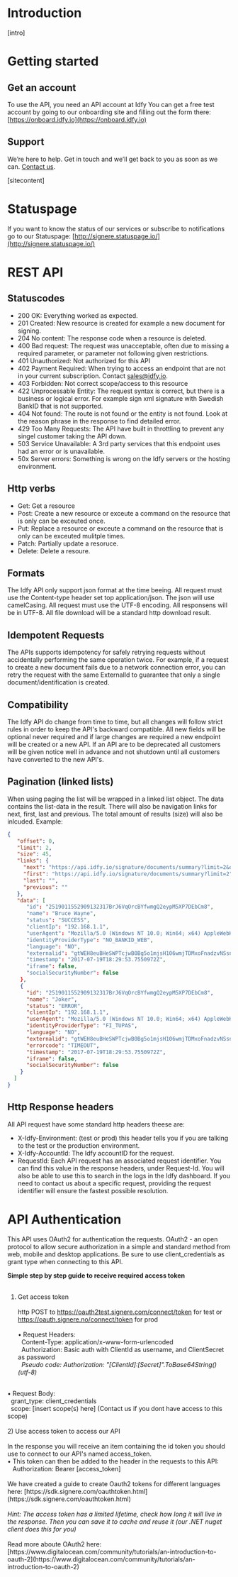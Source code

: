 # Introduction
[intro]

# Getting started
## Get an account
To use the API, you need an API account at Idfy You can get a free test account by going to our onboarding site and filling out the form there: [https://onboard.idfy.io](https://onboard.idfy.io) 
## Support
We’re here to help. Get in touch and we’ll get back to you as soon as we can. [Contact us](support@idfy.io).


[sitecontent]

# Statuspage
If you want to know the status of our services or subscribe to notifications go to our Statuspage: [http://signere.statuspage.io/](http://signere.statuspage.io/)

# REST API

## Statuscodes
* 200 OK: Everything worked as expected.
* 201 Created: New resource is created for example a new document for signing.
* 204 No content: The response code when a resource is deleted.
* 400 Bad request: The request was unacceptable, often due to missing a required parameter, or parameter not following given restrictions.
* 401 Unauthorized: Not authorized for this API
* 402 Payment Required: When trying to access an endpoint that are not in your current subscription. Contact sales@idfy.io.
* 403 Forbidden: Not correct scope/access to this resource
* 422 Unprocessable Entity: The request syntax is correct, but there is a business or logical error. For example sign xml signature with Swedish BankID that is not supported.
* 404 Not found: The route is not found or the entity is not found. Look at the reason phrase in the response to find detailed error.
* 429 Too Many Requests: The API have built in throttling to prevent any singel customer taking the API down.
* 503 Service Unavailable: A 3rd party services that this endpoint uses had an error or is unavailable.
* 50x Server errors: Something is wrong on the Idfy servers or the hosting environment.

## Http verbs
* Get: Get a resource
* Post: Create a new resource or exceute a command on the resource that is only can be exceuted once.
* Put: Replace a resource or exceute a command on the resource that is only can be exceuted mulitple times.
* Patch: Partially update a resoruce.
* Delete: Delete a resoure.

## Formats
The Idfy API only support json format at the time beeing. All request must use the Content-type header set top application/json. The json will use camelCasing. All request must use the UTF-8 encoding. All responsens will be in UTF-8.
All file download will be a standard http download result.

## Idempotent Requests
The APIs supports idempotency for safely retrying requests without accidentally performing the same operation twice. For example, if a request to create a new document fails due to a network connection error, you can retry the request with the same ExternalId  to guarantee that only a single document/identification is created.

## Compatibility
The Idfy API do change from time to time, but all changes will follow strict rules in order to keep the API's backward compatible. All new fields will be optional never required and if large changes are required a new endpoint will be created or a new API.
If an API are to be deprecated all customers will be given notice well in advance and not shutdown until all customers have converted to the new API's.

## Pagination (linked lists)
When using paging the list will be wrapped in a linked list object. The data contains the list-data in the result. There will also be navigation links for next, first, last and previous. The total amount of results (size) will also be inlcuded.
Example:
```json
{
   "offset": 0,
   "limit": 2,
   "size": 45,
   "links": {
     "next": "https://api.idfy.io/signature/documents/summary?limit=2&offset=2",
     "first": "https://api.idfy.io/signature/documents/summary?limit=2",
     "last": "",
     "previous": ""
   },
   "data": [
      "id": "2519011552909132317BrJ6VqOrcBYfwmgQ2eypM5XP7DEbCm8",
      "name": "Bruce Wayne",
      "status": "SUCCESS",
      "clientIp": "192.168.1.1",
      "userAgent": "Mozilla/5.0 (Windows NT 10.0; Win64; x64) AppleWebKit/537.36 (KHTML, like Gecko) Chrome/58.0.3029.110 Safari/537.36",
      "identityProviderType": "NO_BANKID_WEB",
      "language": "NO",
      "externalid": "gtWEH8euBHeSWPTcjwB0Bg5o1mjsH106wmjTDMxoFnadzvNSsnSSY0zbJTpy",
      "timestamp": "2017-07-19T18:29:53.7550972Z",
      "iframe": false,
      "socialSecurityNumber": false
    },
    {
      "id": "2519011552909132317BrJ6VqOrcBYfwmgQ2eypM5XP7DEbCm8",
      "name": "Joker",
      "status": "ERROR",
      "clientIp": "192.168.1.1",
      "userAgent": "Mozilla/5.0 (Windows NT 10.0; Win64; x64) AppleWebKit/537.36 (KHTML, like Gecko) Chrome/58.0.3029.110 Safari/537.36",
      "identityProviderType": "FI_TUPAS",
      "language": "NO",
      "externalid": "gtWEH8euBHeSWPTcjwB0Bg5o1mjsH106wmjTDMxoFnadzvNSsnSSY0zbJTpy",
      "errorcode": "TIMEOUT",
      "timestamp": "2017-07-19T18:29:53.7550972Z",
      "iframe": false,
      "socialSecurityNumber": false
    }
  ]
}
```

## Http Response headers
All API request have some standard http headers theese are:
* X-Idfy-Environment: (test or prod) this header tells you if you are talking to the test or the production environment.
* X-Idfy-AccountId: The Idfy accountID for the request.
* RequestId: Each API request has an associated request identifier. You can find this value in the response headers, under Request-Id. You will also be able to use this to search in the logs in the Idfy dashboard. If you need to contact us about a specific request, providing the request identifier will ensure the fastest possible resolution.

# API Authentication
This API uses OAuth2 for authentication the requests. OAuth2 - an open protocol to allow secure authorization in a simple and standard method from web, mobile and desktop applications. Be sure to use client_credentials as grant type when connecting to this API. 

<b>Simple step by step guide to receive required access token </b><br/><br/>
1) Get access token <br/><br/>
http POST to https://oauth2test.signere.com/connect/token for test or https://oauth.signere.no/connect/token for prod <br/><br/>
&bull; Request Headers: <br/>
&nbsp;&nbsp;Content-Type: application/x-www-form-urlencoded <br/>
&nbsp;&nbsp;Authorization: Basic auth with ClientId as username, and ClientSecret as password<br/>
&nbsp;&nbsp;<i>Pseudo code: Authorization: "[ClientId]:[Secret]".ToBase64String() (utf-8) </i> <br/>
<br>
&bull; Request Body:<br/>
&nbsp;&nbsp;grant_type: client_credentials<br/>
&nbsp;&nbsp;scope: [insert scope(s) here] (Contact us if you dont have access to this scope) <br/>
<br>
2) Use access token to access our API<br/><br/>
In the response you will receive an item containing the id token you should use to connect to our API's named access_token.<br/>
&bull; This token can then be added to the header in the requests to this API:<br/> 
&nbsp;&nbsp; Authorization: Bearer [access_token]
<br><br>
We have created a guide to create Oauth2 tokens for different languages here: [https://sdk.signere.com/oauthtoken.html](https://sdk.signere.com/oauthtoken.html)
<br><br><i>Hint: The access token has a limited lifetime, check how long it will live in the response. Then you can save it to cache and reuse it (our .NET nuget client does this for you)</i><br><br>
Read more aboute OAuth2 here: 
[https://www.digitalocean.com/community/tutorials/an-introduction-to-oauth-2](https://www.digitalocean.com/community/tutorials/an-introduction-to-oauth-2)
<!-- ReDoc-Inject: <security-definitions> -->

